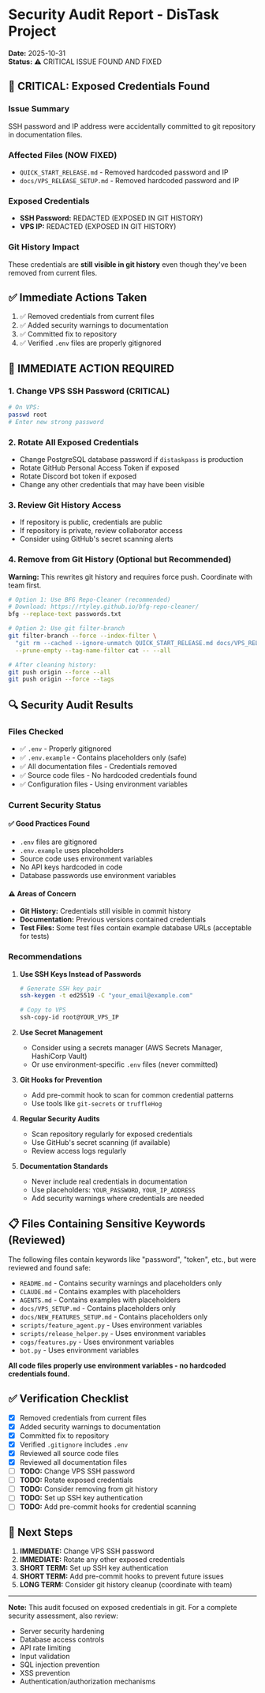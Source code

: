 # Security Audit Report - DisTask Project

**Date:** 2025-10-31  
**Status:** ⚠️ CRITICAL ISSUE FOUND AND FIXED

## 🔴 CRITICAL: Exposed Credentials Found

### Issue Summary
SSH password and IP address were accidentally committed to git repository in documentation files.

### Affected Files (NOW FIXED)
- `QUICK_START_RELEASE.md` - Removed hardcoded password and IP
- `docs/VPS_RELEASE_SETUP.md` - Removed hardcoded password and IP

### Exposed Credentials
- **SSH Password:** REDACTED (EXPOSED IN GIT HISTORY)
- **VPS IP:** REDACTED (EXPOSED IN GIT HISTORY)

### Git History Impact
These credentials are **still visible in git history** even though they've been removed from current files.

## ✅ Immediate Actions Taken

1. ✅ Removed credentials from current files
2. ✅ Added security warnings to documentation
3. ✅ Committed fix to repository
4. ✅ Verified `.env` files are properly gitignored

## 🚨 IMMEDIATE ACTION REQUIRED

### 1. Change VPS SSH Password (CRITICAL)
```bash
# On VPS:
passwd root
# Enter new strong password
```

### 2. Rotate All Exposed Credentials
- Change PostgreSQL database password if `distaskpass` is production
- Rotate GitHub Personal Access Token if exposed
- Rotate Discord bot token if exposed
- Change any other credentials that may have been visible

### 3. Review Git History Access
- If repository is public, credentials are public
- If repository is private, review collaborator access
- Consider using GitHub's secret scanning alerts

### 4. Remove from Git History (Optional but Recommended)
**Warning:** This rewrites git history and requires force push. Coordinate with team first.

```bash
# Option 1: Use BFG Repo-Cleaner (recommended)
# Download: https://rtyley.github.io/bfg-repo-cleaner/
bfg --replace-text passwords.txt

# Option 2: Use git filter-branch
git filter-branch --force --index-filter \
  "git rm --cached --ignore-unmatch QUICK_START_RELEASE.md docs/VPS_RELEASE_SETUP.md" \
  --prune-empty --tag-name-filter cat -- --all

# After cleaning history:
git push origin --force --all
git push origin --force --tags
```

## 🔍 Security Audit Results

### Files Checked
- ✅ `.env` - Properly gitignored
- ✅ `.env.example` - Contains placeholders only (safe)
- ✅ All documentation files - Credentials removed
- ✅ Source code files - No hardcoded credentials found
- ✅ Configuration files - Using environment variables

### Current Security Status

#### ✅ Good Practices Found
- `.env` files are gitignored
- `.env.example` uses placeholders
- Source code uses environment variables
- No API keys hardcoded in code
- Database passwords use environment variables

#### ⚠️ Areas of Concern
- **Git History:** Credentials still visible in commit history
- **Documentation:** Previous versions contained credentials
- **Test Files:** Some test files contain example database URLs (acceptable for tests)

### Recommendations

1. **Use SSH Keys Instead of Passwords**
   ```bash
   # Generate SSH key pair
   ssh-keygen -t ed25519 -C "your_email@example.com"
   
   # Copy to VPS
   ssh-copy-id root@YOUR_VPS_IP
   ```

2. **Use Secret Management**
   - Consider using a secrets manager (AWS Secrets Manager, HashiCorp Vault)
   - Or use environment-specific `.env` files (never committed)

3. **Git Hooks for Prevention**
   - Add pre-commit hook to scan for common credential patterns
   - Use tools like `git-secrets` or `truffleHog`

4. **Regular Security Audits**
   - Scan repository regularly for exposed credentials
   - Use GitHub's secret scanning (if available)
   - Review access logs regularly

5. **Documentation Standards**
   - Never include real credentials in documentation
   - Use placeholders: `YOUR_PASSWORD`, `YOUR_IP_ADDRESS`
   - Add security warnings where credentials are needed

## 📋 Files Containing Sensitive Keywords (Reviewed)

The following files contain keywords like "password", "token", etc., but were reviewed and found safe:

- `README.md` - Contains security warnings and placeholders only
- `CLAUDE.md` - Contains examples with placeholders
- `AGENTS.md` - Contains examples with placeholders
- `docs/VPS_SETUP.md` - Contains placeholders only
- `docs/NEW_FEATURES_SETUP.md` - Contains placeholders only
- `scripts/feature_agent.py` - Uses environment variables
- `scripts/release_helper.py` - Uses environment variables
- `cogs/features.py` - Uses environment variables
- `bot.py` - Uses environment variables

**All code files properly use environment variables - no hardcoded credentials found.**

## ✅ Verification Checklist

- [x] Removed credentials from current files
- [x] Added security warnings to documentation
- [x] Committed fix to repository
- [x] Verified `.gitignore` includes `.env`
- [x] Reviewed all source code files
- [x] Reviewed all documentation files
- [ ] **TODO:** Change VPS SSH password
- [ ] **TODO:** Rotate exposed credentials
- [ ] **TODO:** Consider removing from git history
- [ ] **TODO:** Set up SSH key authentication
- [ ] **TODO:** Add pre-commit hooks for credential scanning

## 🎯 Next Steps

1. **IMMEDIATE:** Change VPS SSH password
2. **IMMEDIATE:** Rotate any other exposed credentials
3. **SHORT TERM:** Set up SSH key authentication
4. **SHORT TERM:** Add pre-commit hooks to prevent future issues
5. **LONG TERM:** Consider git history cleanup (coordinate with team)

---

**Note:** This audit focused on exposed credentials in git. For a complete security assessment, also review:
- Server security hardening
- Database access controls
- API rate limiting
- Input validation
- SQL injection prevention
- XSS prevention
- Authentication/authorization mechanisms

